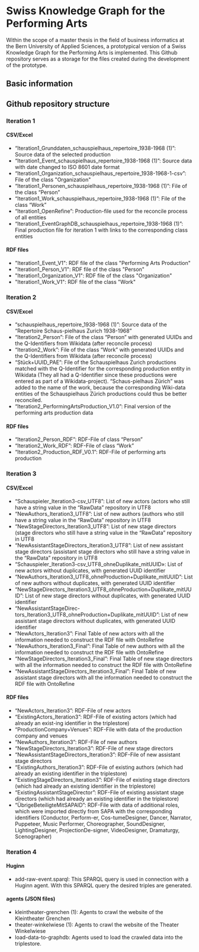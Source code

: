 # Swiss Knowledge Graph for the Performing Arts
Within the scope of a master thesis in the field of business informatics at the Bern University of Applied Sciences, a prototypical version of a Swiss Knowledge Graph for the Performing Arts is implemented.
This Github repository serves as a storage for the files created during the development of the prototype. 

## Basic information


## Github repository structure

### Iteration 1
#### CSV/Excel
- “Iteration1_Grunddaten_schauspielhaus_repertoire_1938-1968 (1)”: Source data of the selected production
- “Iteration1_Event_schauspielhaus_repertoire_1938-1968 (1)”: Source data with date changed to ISO 8601 date format
- “Iteration1_Organization_schauspielhaus_repertoire_1938-1968-1-csv”: File of the class "Organization" 
- “Iteration1_Personen_schauspielhaus_repertoire_1938-1968 (1)”: File of the class “Person” 
- “Iteration1_Work_schauspielhaus_repertoire_1938-1968 (1)”: File of the class “Work” 
- “Iteration1_OpenRefine”: Production-file used for the reconcile process of all entities
- “Iteration1_EventGraphDB_schauspielhaus_repertoire_1938-1968 (1)”: Final production file for iteration 1 with links to the corresponding class entities 
#### RDF files
- "Iteration1_Event_V1": RDF file of the class "Performing Arts Production"
- "Iteration1_Person_V1": RDF file of the class "Person"
- "Iteration1_Organization_V1": RDF file of the class "Organization"
- "Iteration1_Work_V1": RDF file of the class "Work" 

### Iteration 2
#### CSV/Excel
- “schauspielhaus_repertoire_1938-1968 (1)”: Source data of the “Repertoire Schaus-pielhaus Zurich 1938-1968”  
- “Iteration2_Person”: File of the class “Person” with generated UUIDs and the Q-Identifiers from Wikidata (after reconcile process)
- “Iteration2_Work”: File of the class “Work” with generated UUIDs and the Q-Identifiers from Wikidata (after reconcile process)
- “Stück+UUID_PAE”: File of the Schauspielhaus Zurich productions matched with the Q-Identifier for the corresponding production entity in Wikidata (They all had a Q-Identifier since these productions were entered as part of a Wikidata-project). “Schaus-pielhaus Zürich” was added to the name of the work, because the corresponding Wiki-data entities of the Schauspielhaus Zürich productions could thus be better reconciled.
- “Iteration2_PerformingArtsProduction_V1.0”: Final version of the performing arts production data 

#### RDF files
- “Iteration2_Person_RDF”: RDF-File of class “Person”
- “Iteration2_Work_RDF”: RDF-File of class “Work”
- “Iteration2_Production_RDF_V0.1”: RDF-File of performing arts production

### Iteration 3
#### CSV/Excel
- “Schauspieler_Iteration3-csv_UTF8”: List of new actors (actors who still have a string value in the “RawData” repository in UTF8
- “NewAuthors_Iteration3_UTF8”: List of new authors (authors who still have a string value in the “RawData” repository in UTF8
- “NewStageDirectors_Iteration3_UTF8”: List of new stage directors (stage directors who still have a string value in the “RawData” repository in UTF8
- “NewAssistantStageDirectors_Iteration3_UTF8”: List of new assistant stage directors (assistant stage directors who still have a string value in the “RawData” repository in UTF8
- “Schauspieler_Iteration3-csv_UTF8_ohneDuplikate_mitUUID»: List of new actors without duplicates, with generated UUID identifier
- “NewAuthors_Iteration3_UTF8_ohneProduction+Duplikate_mitUUID”: List of new authors without duplicates, with generated UUID identifier
- “NewStageDirectors_Iteration3_UTF8_ohneProduction+Duplikate_mitUUID”: List of new stage directors without duplicates, with generated UUID identifier
- “NewAssistantStageDirec-tors_Iteration3_UTF8_ohneProduction+Duplikate_mitUUID”: List of new assistant stage directors without duplicates, with generated UUID identifier
- “NewActors_Iteration3”: Final Table of new actors with all the information needed to construct the RDF file with OntoRefine
- “NewAuthors_Iteration3_Final”: Final Table of new authors with all the information needed to construct the RDF file with OntoRefine
- “NewStageDirectors_Iteration3_Final”: Final Table of new stage directors with all the information needed to construct the RDF file with OntoRefine
- “NewAssistantStageDirectors_Iteration3_Final”: Final Table of new assistant stage directors with all the information needed to construct the RDF file with OntoRefine

#### RDF files
- “NewActors_Iteration3”: RDF-File of new actors
- “ExistingActors_Iteration3”: RDF-File of existing actors (which had already an exist-ing identifier in the triplestore)
- “ProductionCompany+Venues”: RDF-File with data of the production company and venues
- “NewAuthors_Iteration3”: RDF-File of new authors
- “NewStageDirectors_Iteration3”: RDF-File of new stage directors
- “NewAssistantStageDirectors_Iteration3”: RDF-File of new assistant stage directors
- “ExistingAuthors_Iteration3”: RDF-File of existing authors (which had already an existing identifier in the triplestore)
- “ExistingStageDirectors_Iteration3”: RDF-File of existing stage directors (which had already an existing identifier in the triplestore)
- “ExistingAssistantStageDirector”: RDF-File of existing assistant stage directors (which had already an existing identifier in the triplestore)
- “ÜbrigeBeteiligteMitSAPAID”: RDF-File with data of additional roles, which were imported directly from SAPA with the corresponding identifiers (Conductor, Perform-er, Cos-tumeDesigner, Dancer, Narrator, Puppeteer, Music Performer, Choreographer, SoundDesigner, LightingDesigner, ProjectionDe-signer, VideoDesigner, Dramaturgy, Scenographer)

### Iteration 4
#### Huginn
- add-raw-event.sparql: This SPARQL query is used in connection with a Huginn agent. With this SPARQL query the desired triples are generated. 

#### agents (JSON files)
- kleintheater-grenchen (1): Agents to crawl the website of the Kleintheater Grenchen
- theater-winkelwiese (1): Agents to crawl the website of the Theater Winkelwiese
- load-data-to-graphdb: Agents used to load the crawled data into the triplestore. 





